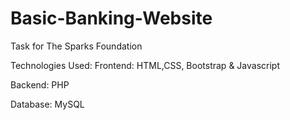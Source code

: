 # Basic-Banking-Website

Task for The Sparks Foundation

Technologies Used:
Frontend: HTML,CSS, Bootstrap & Javascript

Backend: PHP

Database: MySQL
